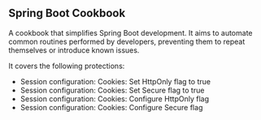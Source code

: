 ## Spring Boot Cookbook
A cookbook that simplifies Spring Boot development. It aims to automate common routines
performed by developers, preventing them to repeat themselves or introduce known issues.

It covers the following protections:
<ul>
<li>Session configuration: Cookies: Set HttpOnly flag to true</li>
<li>Session configuration: Cookies: Set Secure flag to true</li>
<li>Session configuration: Cookies: Configure HttpOnly flag</li>
<li>Session configuration: Cookies: Configure Secure flag</li>
</ul>